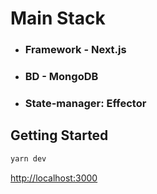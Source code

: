 # Main Stack

* ### Framework - Next.js
* ### BD - MongoDB
* ### State-manager: Effector

## Getting Started
```bash
yarn dev
```

[http://localhost:3000](http://localhost:3000)

